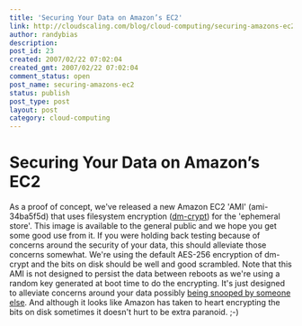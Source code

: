 ```yaml
---
title: 'Securing Your Data on Amazon’s EC2'
link: http://cloudscaling.com/blog/cloud-computing/securing-amazons-ec2/
author: randybias
description: 
post_id: 23
created: 2007/02/22 07:02:04
created_gmt: 2007/02/22 07:02:04
comment_status: open
post_name: securing-amazons-ec2
status: publish
post_type: post
layout: post
category: cloud-computing
---
```


# Securing Your Data on Amazon’s EC2

As a proof of concept, we've released a new Amazon EC2 'AMI' (ami-34ba5f5d) that uses filesystem encryption ([dm-crypt](http://www.saout.de/misc/dm-crypt/)) for the 'ephemeral store'. This image is available to the general public and we hope you get some good use from it. If you were holding back testing because of concerns around the security of your data, this should alleviate those concerns somewhat. We're using the default AES-256 encryption of dm-crypt and the bits on disk should be well and good scrambled. Note that this AMI is not designed to persist the data between reboots as we're using a random key generated at boot time to do the encrypting. It's just designed to alleviate concerns around your data possibly [being snooped by someone else](http://sa.muel.org/go/index.php/2006/10/02/24-whose-turn-is-it-to-clean-up-the-bits). And although it looks like Amazon has taken to heart encrypting the bits on disk sometimes it doesn't hurt to be extra paranoid. ;-)